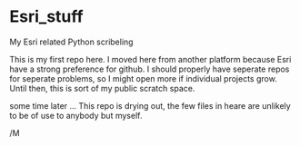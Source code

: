 Esri_stuff
==========

My Esri related Python scribeling

This is my first repo here. I moved here from another platform because Esri have a strong preference for github.
I should properly have seperate repos for seperate problems, so I might open more if individual projects grow.
Until then, this is sort of my public scratch space.

some time later ... This repo is drying out, the few files in heare are unlikely to be of use to anybody but myself.

/M
